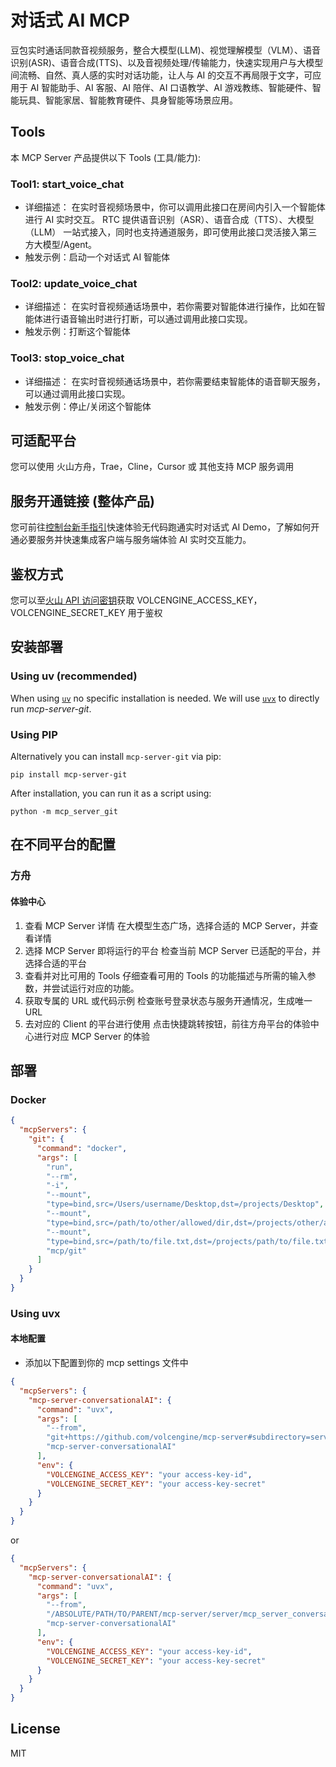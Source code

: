 # 对话式 AI MCP

豆包实时通话同款音视频服务，整合大模型(LLM)、视觉理解模型（VLM）、语音识别(ASR)、语音合成(TTS)、以及音视频处理/传输能力，快速实现用户与大模型间流畅、自然、真人感的实时对话功能，让人与 AI 的交互不再局限于文字，可应用于 AI 智能助手、AI 客服、AI 陪伴、AI 口语教学、AI 游戏教练、智能硬件、智能玩具、智能家居、智能教育硬件、具身智能等场景应用。

## Tools

本 MCP Server 产品提供以下 Tools (工具/能力):

### Tool1: start_voice_chat

- 详细描述：
  在实时音视频场景中，你可以调用此接口在房间内引入一个智能体进行 AI 实时交互。
  RTC 提供语音识别（ASR）、语音合成（TTS）、大模型（LLM） 一站式接入，同时也支持通道服务，即可使用此接口灵活接入第三方大模型/Agent。
- 触发示例：启动一个对话式 AI 智能体

### Tool2: update_voice_chat

- 详细描述：
  在实时音视频通话场景中，若你需要对智能体进行操作，比如在智能体进行语音输出时进行打断，可以通过调用此接口实现。
- 触发示例：打断这个智能体

### Tool3: stop_voice_chat

- 详细描述：
  在实时音视频通话场景中，若你需要结束智能体的语音聊天服务，可以通过调用此接口实现。
- 触发示例：停止/关闭这个智能体

## 可适配平台

您可以使用 火山方舟，Trae，Cline，Cursor 或 其他支持 MCP 服务调用

## 服务开通链接 (整体产品)

您可前往[控制台新手指引](https://console.volcengine.com/rtc/aigc/run?from=mcp)快速体验无代码跑通实时对话式 AI Demo，了解如何开通必要服务并快速集成客户端与服务端体验 AI 实时交互能力。

## 鉴权方式

您可以至[火山 API 访问密钥](https://console.volcengine.com/iam/keymanage)获取 VOLCENGINE_ACCESS_KEY，VOLCENGINE_SECRET_KEY 用于鉴权

## 安装部署

### Using uv (recommended)

When using [`uv`](https://docs.astral.sh/uv/) no specific installation is needed. We will
use [`uvx`](https://docs.astral.sh/uv/guides/tools/) to directly run _mcp-server-git_.

### Using PIP

Alternatively you can install `mcp-server-git` via pip:

```
pip install mcp-server-git
```

After installation, you can run it as a script using:

```
python -m mcp_server_git
```

## 在不同平台的配置

### 方舟

#### 体验中心

1. 查看 MCP Server 详情
   在大模型生态广场，选择合适的 MCP Server，并查看详情
2. 选择 MCP Server 即将运行的平台
   检查当前 MCP Server 已适配的平台，并选择合适的平台
3. 查看并对比可用的 Tools
   仔细查看可用的 Tools 的功能描述与所需的输入参数，并尝试运行对应的功能。
4. 获取专属的 URL 或代码示例
   检查账号登录状态与服务开通情况，生成唯一 URL
5. 去对应的 Client 的平台进行使用
   点击快捷跳转按钮，前往方舟平台的体验中心进行对应 MCP Server 的体验

## 部署

### Docker

```json
{
  "mcpServers": {
    "git": {
      "command": "docker",
      "args": [
        "run",
        "--rm",
        "-i",
        "--mount",
        "type=bind,src=/Users/username/Desktop,dst=/projects/Desktop",
        "--mount",
        "type=bind,src=/path/to/other/allowed/dir,dst=/projects/other/allowed/dir,ro",
        "--mount",
        "type=bind,src=/path/to/file.txt,dst=/projects/path/to/file.txt",
        "mcp/git"
      ]
    }
  }
}
```

### Using uvx

#### 本地配置

- 添加以下配置到你的 mcp settings 文件中

```json
{
  "mcpServers": {
    "mcp-server-conversationalAI": {
      "command": "uvx",
      "args": [
        "--from",
        "git+https://github.com/volcengine/mcp-server#subdirectory=server/mcp_server_conversationalAI",
        "mcp-server-conversationalAI"
      ],
      "env": {
        "VOLCENGINE_ACCESS_KEY": "your access-key-id",
        "VOLCENGINE_SECRET_KEY": "your access-key-secret"
      }
    }
  }
}
```

or

```json
{
  "mcpServers": {
    "mcp-server-conversationalAI": {
      "command": "uvx",
      "args": [
        "--from",
        "/ABSOLUTE/PATH/TO/PARENT/mcp-server/server/mcp_server_conversationalAI",
        "mcp-server-conversationalAI"
      ],
      "env": {
        "VOLCENGINE_ACCESS_KEY": "your access-key-id",
        "VOLCENGINE_SECRET_KEY": "your access-key-secret"
      }
    }
  }
}
```

## License

MIT
